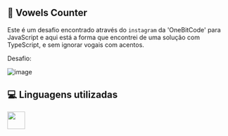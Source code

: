 ## 📕 Vowels Counter

Este é um desafio encontrado através do `instagram` da 'OneBitCode' para JavaScript e aqui está a forma que encontrei de uma solução com TypeScript, e sem ignorar vogais com acentos.

Desafio:

![image](https://github.com/marcosjunior00/vowels-counter/assets/132008242/f7ea2a27-bf22-46c1-93a2-0c89c51192de)


## 💻 Linguagens utilizadas

<img src="https://cdn.jsdelivr.net/gh/devicons/devicon/icons/typescript/typescript-original.svg" width="40" />
          
